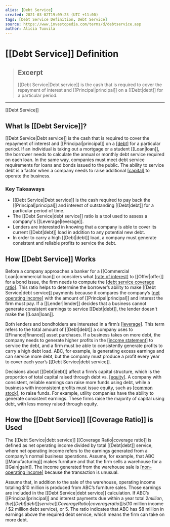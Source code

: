 ```yaml
---
alias: [Debt Service]
created: 2021-03-02T19:09:23 (UTC +11:00)
tags: [Debt Service Definition, Debt Service]
source: https://www.investopedia.com/terms/d/debtservice.asp
author: Alicia Tuovila
---
```


# [[Debt Service]] Definition

> ## Excerpt
> [[Debt Service|Debt service]] is the cash that is required to cover the repayment of interest and [[Principal|principal]] on a [[Debt|debt]] for a particular period.

---

[[Debt Service]]
## What Is [[Debt Service]]?

[[Debt Service|Debt service]] is the cash that is required to cover the repayment of interest and [[Principal|principal]] on a [[debt]](https://www.investopedia.com/terms/d/[[Debt|debt]].asp) for a particular period. If an individual is taking out a mortgage or a student [[Loan|loan]], the borrower needs to calculate the annual or monthly debt service required on each loan. In the same way, companies must meet debt service requirements for loans and bonds issued to the public. The ability to service debt is a factor when a company needs to raise additional [[capital]](https://www.investopedia.com/terms/c/capital.asp) to operate the business.

### Key Takeaways

-   [[Debt Service|Debt service]] is the cash required to pay back the [[Principal|principal]] and interest of outstanding [[Debt|debt]] for a particular period of time.
-   The [[Debt Service|debt service]] ratio is a tool used to assess a company's [[Leverage|leverage]].
-   Lenders are interested in knowing that a company is able to cover its current [[Debt|debt]] load in addition to any potential new debt.
-   In order to carry a high [[Debt|debt]] load, a company must generate consistent and reliable profits to service the debt.

## How [[Debt Service]] Works

Before a company approaches a banker for a [[Commercial Loan|commercial loan]] or considers what [[rate of interest]](https://www.investopedia.com/terms/i/interestrate.asp) to [[Offer|offer]] for a bond issue, the firm needs to compute the [[debt service coverage ratio]](https://www.investopedia.com/terms/d/dscr.asp). This ratio helps to determine the borrower’s ability to make [[Debt Service|debt service]] payments because it compares the company’s [[net operating income]](https://www.investopedia.com/terms/n/noi.asp) with the amount of [[Principal|principal]] and interest the firm must pay. If a [[Lender|lender]] decides that a business cannot generate consistent earnings to service [[Debt|debt]], the lender doesn't make the [[Loan|loan]].

Both lenders and bondholders are interested in a firm’s [[leverage]](https://www.investopedia.com/terms/l/[[Leverage|leverage]].asp). This term refers to the total amount of [[Debt|debt]] a company uses to [[Finance|finance]] asset purchases. If a business takes on more debt, the company needs to generate higher profits in the [[income statement]](https://www.investopedia.com/terms/i/incomestatement.asp) to service the debt, and a firm must be able to consistently generate profits to carry a high debt load. ABC, for example, is generating excess earnings and can service more debt, but the company must produce a profit every year to cover each year’s [[Debt Service|debt service]].

Decisions about [[Debt|debt]] affect a firm’s capital structure, which is the proportion of total capital raised through debt vs. [[equity]](https://www.investopedia.com/terms/e/[[Equity|equity]].asp). A company with consistent, reliable earnings can raise more funds using debt, while a business with inconsistent profits must issue equity, such as [[common stock]](https://www.investopedia.com/terms/c/commonstock.asp), to raise funds. For example, utility companies have the ability to generate consistent earnings. These firms raise the majority of capital using debt, with less money raised through equity.

## How the [[Debt Service]] [[Coverage Ratio]] is Used

The [[Debt Service|debt service]] [[Coverage Ratio|coverage ratio]] is defined as net operating income divided by total [[Debt|debt]] service, where net operating income refers to the earnings generated from a company’s normal business operations. Assume, for example, that ABC [[Manufacturing]] makes furniture and that the firm sells a warehouse for a [[Gain|gain]]. The income generated from the warehouse sale is [[non-operating income]](https://www.investopedia.com/terms/n/non-operating-income.asp) because the transaction is unusual.

Assume that, in addition to the sale of the warehouse, operating income totaling $10 million is produced from ABC’s furniture sales. Those earnings are included in the [[Debt Service|debt service]] calculation. If ABC’s [[Principal|principal]] and interest payments due within a year total $2 million, the [[Debt|debt]] service [[Coverage Ratio|coverage ratio]] is ($10 million income / $2 million debt service), or 5. The ratio indicates that ABC has $8 million in earnings above the required debt service, which means the firm can take on more debt.
